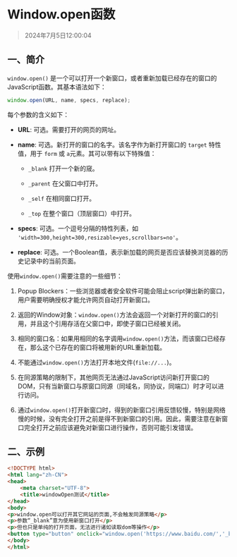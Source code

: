 # Window.open函数

> 2024年7月5日12:00:04

## 一、简介

`window.open()` 是一个可以打开一个新窗口，或者重新加载已经存在的窗口的JavaScript函数。其基本语法如下：

```javascript
window.open(URL, name, specs, replace);
```

每个参数的含义如下：

- **URL**: 可选。需要打开的网页的网址。

- **name**: 可选。新打开的窗口的名字。该名字作为新打开窗口的 `target` 特性值，用于 `form` 或 `a`元素。其可以带有以下特殊值：

  - `_blank` 打开一个新的窚。

  - `_parent` 在父窗口中打开。

  - `_self` 在相同窗口打开。

  - `_top` 在整个窗口（顶层窗口）中打开。

- **specs**: 可选。一个逗号分隔的特性列表，如 `'width=300,height=300,resizable=yes,scrollbars=no'`。

- **replace**: 可选。一个Boolean值，表示新加载的网页是否应该替换浏览器的历史记录中的当前页面。

使用`window.open()`需要注意的一些细节：

1. Popup Blockers：一些浏览器或者安全软件可能会阻止script弹出新的窗口，用户需要明确授权才能允许网页自动打开新窗口。

2. 返回的Window对象：`window.open()`方法会返回一个对新打开的窗口的引用，并且这个引用存活在父窗口中，即使子窗口已经被关闭。

3. 相同的窗口名：如果用相同的名字调用`window.open()`方法，而该窗口已经存在，那么这个已存在的窗口将被用新的URL重新加载。

4. 不能通过`window.open()`方法打开本地文件(`file://...`)。

5. 在同源策略的限制下，其他网页无法通过JavaScript访问新打开窗口的DOM，只有当新窗口与原窗口同源（同域名，同协议，同端口）时才可以进行访问。

6. 通过`window.open()`打开新窗口时，得到的新窗口引用反馈较慢，特别是网络慢的时候，没有完全打开之前是得不到新窗口的引用。因此，需要注意在新窗口完全打开之前应该避免对新窗口进行操作，否则可能引发错误。

## 二、示例

```html
<!DOCTYPE html>
<html lang="zh-CN">
<head>
    <meta charset="UTF-8">
    <title>windowOpen测试</title>
</head>
<body>
<p>window.open可以打开其它网站的页面,不会触发同源策略</p>
<p>参数“_blank”意为使用新窗口打开</p>
<p>但也只是单纯的打开页面，无法进行诸如读取dom等操作</p>
<button type="button" onclick="window.open('https://www.baidu.com/','_blank')">点击打开百度</button>
</body>
</html>
```


